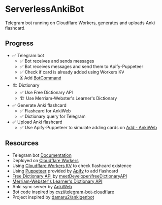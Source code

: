 # ServerlessAnkiBot

Telegram bot running on Cloudflare Workers, generates and uploads Anki flashcard.

## Progress

- ✅ Telegram bot
	- ✅ Bot receives and sends messages
	- ✅ Bot receives messages and send them to Apify-Puppeteer
  - ✅ Check if card is already added using Workers KV
  - ⏳ Add [BotCommand](https://core.telegram.org/bots/api#botcommand)
- 🏗️ Dictionary
	- ✅ Use Free Dictionary API
	- 🏗️ Use Merriam-Webster's Learner's Dictionary
- ✅ Generate Anki flashcard
	- ✅ Flashcard for AnkiWeb
	- ✅ Dictionary query for Telegram
- ✅ Upload Anki flashcard
  - ✅ Use Apify-Puppeteer to simulate adding cards on [Add - AnkiWeb](https://ankiuser.net/add)

## Resources

- Telegram bot [Documentation](https://core.telegram.org/bots/api)
- Deployed on [Cloudflare Workers](https://workers.cloudflare.com/)
- Using [Cloudflare Workers KV](https://developers.cloudflare.com/kv/) to check flashcard existence
- Using [Puppeteer](https://pptr.dev/) provided by [Apify](https://docs.apify.com/academy/apify-scrapers/puppeteer-scraper) to add flashcard
- [Free Dictionary API](https://dictionaryapi.dev/) by [meetDeveloper/freeDictionaryAPI](https://github.com/meetDeveloper/freeDictionaryAPI)
- [Merriam-Webster's Learner's Dictionary API](https://dictionaryapi.com/products/api-learners-dictionary)
- Anki sync server by [AnkiWeb](https://ankiweb.net/)
- Bot code inspired by [cvzi/telegram-bot-cloudflare](https://github.com/cvzi/telegram-bot-cloudflare)
- Project inspired by [damaru2/ankigenbot](https://github.com/damaru2/ankigenbot)
